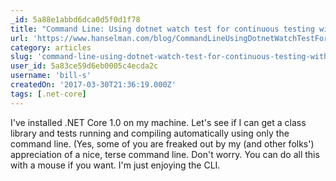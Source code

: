 ```yaml
---
_id: 5a88e1abbd6dca0d5f0d1f78
title: "Command Line: Using dotnet watch test for continuous testing with .NET Core 1.0 and XUnit.net"
url: 'https://www.hanselman.com/blog/CommandLineUsingDotnetWatchTestForContinuousTestingWithNETCore10AndXUnitnet.aspx'
category: articles
slug: 'command-line-using-dotnet-watch-test-for-continuous-testing-with-net-core-1-0-and-xunit-net'
user_id: 5a83ce59d6eb0005c4ecda2c
username: 'bill-s'
createdOn: '2017-03-30T21:36:19.000Z'
tags: [.net-core]
---
```


I've installed .NET Core 1.0 on my machine. Let's see if I can get a class library and tests running and compiling automatically using only the command line. (Yes, some of you are freaked out by my (and other folks') appreciation of a nice, terse command line. Don't worry. You can do all this with a mouse if you want. I'm just enjoying the CLI.
